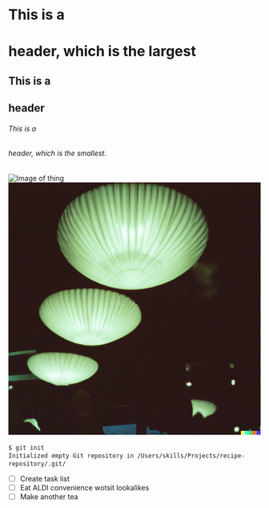 # This is a <h1> header, which is the largest
## This is a <h2> header
###### This is a <h6> header, which is the smallest.

![Image of thing](https://github.com/JoyAurora/communicate-using-markdown/blob/main/images/DALL%C2%B7E%202022-11-17%2000.39.34.png?raw=true)
![Image of fish](https://github.com/JoyAurora/communicate-using-markdown/blob/main/images/fish.png?raw=true)
  

```
$ git init 
Initialized empty Git repository in /Users/skills/Projects/recipe-repository/.git/
```

- [ ] Create task list
- [ ] Eat ALDI convenience wotsit lookalikes
- [ ] Make another tea
